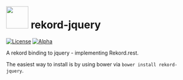# <img src="https://raw.githubusercontent.com/Rekord/rekord/master/images/rekord-color.png" width="60"> rekord-jquery

[![License](https://img.shields.io/badge/license-MIT-blue.svg)](https://github.com/Rekord/rekord/blob/master/LICENSE)
[![Alpha](https://img.shields.io/badge/State-Alpha-orange.svg)]()

A rekord binding to jquery - implementing Rekord.rest.

The easiest way to install is by using bower via `bower install rekord-jquery`.
